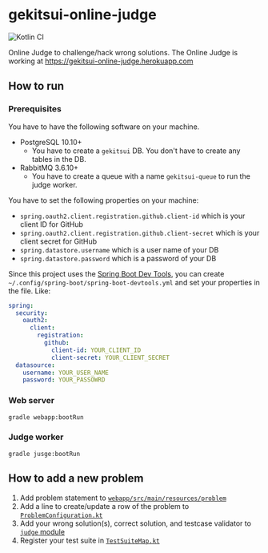 # gekitsui-online-judge

![Kotlin CI](https://github.com/blue-jam/gekitsui-online-judge/workflows/Kotlin%20CI/badge.svg)

Online Judge to challenge/hack wrong solutions. The Online Judge is working at https://gekitsui-online-judge.herokuapp.com

## How to run

### Prerequisites

You have to have the following software on your machine.

- PostgreSQL 10.10+
    - You have to create a `gekitsui` DB. You don't have to create any tables in the DB.
- RabbitMQ 3.6.10+
    - You have to create a queue with a name `gekitsui-queue` to run the judge worker.

You have to set the following properties on your machine:

- `spring.oauth2.client.registration.github.client-id` which is your client ID for GitHub
- `spring.oauth2.client.registration.github.client-secret` which is your client secret for GitHub
- `spring.datastore.username` which is a user name of your DB
- `spring.datastore.password` which is a password of your DB

Since this project uses the [Spring Boot Dev Tools](https://docs.spring.io/spring-boot/docs/current/reference/html/using-spring-boot.html#using-boot-devtools),
you can create `~/.config/spring-boot/spring-boot-devtools.yml` and set your properties in the file. Like:

```yaml
spring:
  security:
    oauth2:
      client:
        registration:
          github:
            client-id: YOUR_CLIENT_ID
            client-secret: YOUR_CLIENT_SECRET
  datasource:
    username: YOUR_USER_NAME
    password: YOUR_PASSOWRD
```

### Web server

```shell script
gradle webapp:bootRun
```

### Judge worker

```shell script
gradle jusge:bootRun
```

## How to add a new problem

1. Add problem statement to [`webapp/src/main/resources/problem`](https://github.com/blue-jam/gekitsui-online-judge/tree/master/webapp/src/main/resources/problem)
1. Add a line to create/update a row of the problem to [`ProblemConfiguration.kt`](https://github.com/blue-jam/gekitsui-online-judge/blob/master/webapp/src/main/kotlin/bluejam/hobby/gekitsui/webapp/config/ProblemConfiguration.kt)
1. Add your wrong solution(s), correct solution, and testcase validator to [`judge` module](https://github.com/blue-jam/gekitsui-online-judge/tree/master/judge/src/main/kotlin/bluejam/hobby/gekitsui/judge/problem)
1. Register your test suite in [`TestSuiteMap.kt`](https://github.com/blue-jam/gekitsui-online-judge/blob/master/judge/src/main/kotlin/bluejam/hobby/gekitsui/judge/problem/TestSuiteMap.kt)

